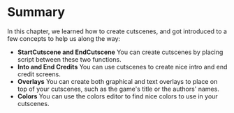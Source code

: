 # Summary

In this chapter, we learned how to create cutscenes, and got introduced to a few concepts to help us along the way:

* **StartCutscene and EndCutscene** You can create cutscenes by placing script between these two functions.
* **Into and End Credits** You can use cutscenes to create nice intro and end credit screens.
* **Overlays** You can create both graphical and text overlays to place on top of your cutscenes, such as the game's title or the authors' names.
* **Colors** You can use the colors editor to find nice colors to use in your cutscenes.

